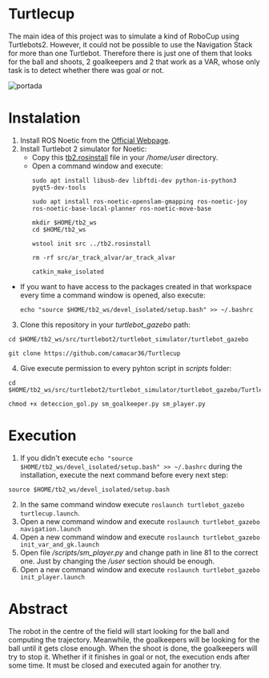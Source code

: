 # Turtlecup 
The main idea of this project was to simulate a kind of RoboCup using Turtlebots2. However, it could not be possible to use the Navigation Stack for more than one Turtlebot. Therefore there is just one of them that looks for the ball and shoots, 2 goalkeepers and 2 that work as a VAR, whose only task is to detect whether there was goal or not.


![portada](https://user-images.githubusercontent.com/87413904/149670424-4d6e0bd6-6050-4ba8-974a-5fb892ac83ea.png)

# Instalation 
1. Install ROS Noetic from the [Official Webpage](http://wiki.ros.org/noetic/Installation/Ubuntu).
2. Install Turtlebot 2 simulator for Noetic:
   - Copy this [tb2.rosinstall](tb2.rosinstall) file in your _/home/user_ directory. 
   - Open a command window and execute:
      ```
      sudo apt install libusb-dev libftdi-dev python-is-python3 pyqt5-dev-tools

      sudo apt install ros-noetic-openslam-gmapping ros-noetic-joy ros-noetic-base-local-planner ros-noetic-move-base

      mkdir $HOME/tb2_ws
      cd $HOME/tb2_ws

      wstool init src ../tb2.rosinstall

      rm -rf src/ar_track_alvar/ar_track_alvar

      catkin_make_isolated
      ```

  - If you want to have access to the packages created in that workspace every time a command window is opened, also execute:
      ```
      echo "source $HOME/tb2_ws/devel_isolated/setup.bash" >> ~/.bashrc
      ```
3. Clone this repository in your _turtlebot_gazebo_ path:
```
cd $HOME/tb2_ws/src/turtlebot2/turtlebot_simulator/turtlebot_gazebo

git clone https://github.com/camacar36/Turtlecup
```
4. Give execute permission to every pyhton script in _scripts_ folder:
```
cd $HOME/tb2_ws/src/turtlebot2/turtlebot_simulator/turtlebot_gazebo/Turtlecup/scripts

chmod +x deteccion_gol.py sm_goalkeeper.py sm_player.py
```

# Execution

1. If you didn't execute `echo "source $HOME/tb2_ws/devel_isolated/setup.bash" >> ~/.bashrc` during the installation, execute the next command before every next step:
```
source $HOME/tb2_ws/devel_isolated/setup.bash
```
2. In the same command window execute ```roslaunch turtlebot_gazebo turtlecup.launch```.
3. Open a new command window and execute `roslaunch turtlebot_gazebo navigation.launch`
4. Open a new command window and execute `roslaunch turtlebot_gazebo init_var_and_gk.launch`
5. Open file */scripts/sm_player.py* and change path in line 81 to the correct one. Just by changing the _/user_ section should be enough.
6. Open a new command window and execute `roslaunch turtlebot_gazebo init_player.launch`


# Abstract

The robot in the centre of the field will start looking for the ball and computing the trajectory. Meanwhile, the goalkeepers will be looking for the ball until it gets close enough. When the shoot is done, the goalkeepers will try to stop it. Whether if it finishes in goal or not, the execution ends after some time. It must be closed and executed again for another try.
